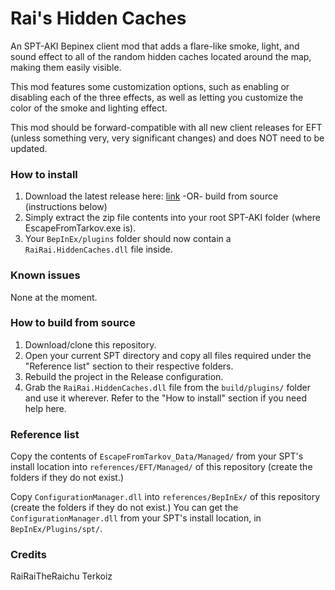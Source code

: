# Rai's Hidden Caches

An SPT-AKI Bepinex client mod that adds a flare-like smoke, light, and sound effect to all of the random hidden caches located around the map, making them easily visible.

This mod features some customization options, such as enabling or disabling each of the three effects, as well as letting you customize the color of the smoke and lighting effect.

This mod should be forward-compatible with all new client releases for EFT (unless something very, very significant changes) and does NOT need to be updated.

### How to install

1. Download the latest release here: [link](https://github.com/RaiRaiTheRaichu/HiddenCaches/releases) -OR- build from source (instructions below)
2. Simply extract the zip file contents into your root SPT-AKI folder (where EscapeFromTarkov.exe is).
3. Your `BepInEx/plugins` folder should now contain a `RaiRai.HiddenCaches.dll` file inside.

### Known issues

None at the moment.

### How to build from source

1. Download/clone this repository.
2. Open your current SPT directory and copy all files required under the "Reference list" section to their respective folders.
3. Rebuild the project in the Release configuration.
4. Grab the `RaiRai.HiddenCaches.dll` file from the `build/plugins/` folder and use it wherever. Refer to the "How to install" section if you need help here.

### Reference list

Copy the contents of `EscapeFromTarkov_Data/Managed/` from your SPT's install location into `references/EFT/Managed/` of this repository (create the folders if they do not exist.)

Copy `ConfigurationManager.dll` into `references/BepInEx/` of this repository (create the folders if they do not exist.)
You can get the `ConfigurationManager.dll` from your SPT's install location, in `BepInEx/Plugins/spt/`.

### Credits
RaiRaiTheRaichu
Terkoiz
